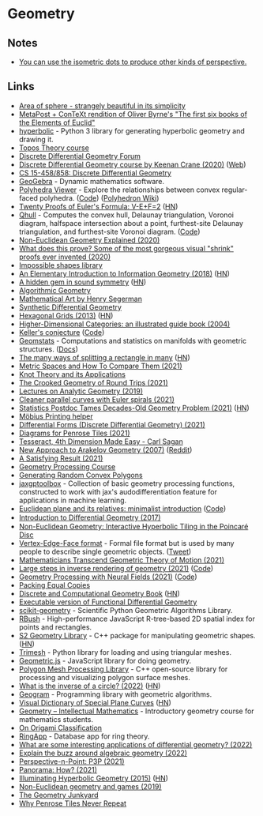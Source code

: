 # Geometry

## Notes

- [You can use the isometric dots to produce other kinds of perspective.](https://twitter.com/GnarledMonster/status/1376510536951664643)

## Links

- [Area of sphere - strangely beautiful in its simplicity](http://matematicascercanas.com/wp-content/uploads/2016/07/VarC3A1zsceruza.gif)
- [MetaPost + ConTeXt rendition of Oliver Byrne's "The first six books of the Elements of Euclid"](https://github.com/jemmybutton/byrne-euclid)
- [hyperbolic](https://github.com/cduck/hyperbolic) - Python 3 library for generating hyperbolic geometry and drawing it.
- [Topos Theory course](https://johncarlosbaez.wordpress.com/2020/01/05/topos-theory-part-1/)
- [Discrete Differential Geometry Forum](http://ddg.cs.columbia.edu/)
- [Discrete Differential Geometry course by Keenan Crane (2020)](https://www.youtube.com/playlist?list=PL9_jI1bdZmz0hIrNCMQW1YmZysAiIYSSS) ([Web](https://www.cs.cmu.edu/~kmcrane/Projects/DDG/))
- [CS 15-458/858: Discrete Differential Geometry](https://brickisland.net/DDGSpring2021/)
- [GeoGebra](https://www.geogebra.org/) - Dynamic mathematics software.
- [Polyhedra Viewer](https://polyhedra.tessera.li/) - Explore the relationships between convex regular-faced polyhedra. ([Code](https://github.com/tesseralis/polyhedra-viewer)) ([Polyhedron Wiki](https://en.wikipedia.org/wiki/Polyhedron))
- [Twenty Proofs of Euler's Formula: V-E+F=2](https://www.ics.uci.edu/~eppstein/junkyard/euler/) ([HN](https://news.ycombinator.com/item?id=23590642))
- [Qhull](http://www.qhull.org/) - Computes the convex hull, Delaunay triangulation, Voronoi diagram, halfspace intersection about a point, furthest-site Delaunay triangulation, and furthest-site Voronoi diagram. ([Code](https://github.com/qhull/qhull))
- [Non-Euclidean Geometry Explained (2020)](https://www.youtube.com/watch?v=zQo_S3yNa2w)
- [What does this prove? Some of the most gorgeous visual "shrink" proofs ever invented (2020)](https://www.youtube.com/watch?v=sDfzCIWpS7Q)
- [Impossible shapes library](https://im-possible.info/english/library/index.html)
- [An Elementary Introduction to Information Geometry (2018)](https://arxiv.org/abs/1808.08271) ([HN](https://news.ycombinator.com/item?id=24645530))
- [A hidden gem in sound symmetry](https://soundshader.github.io/hn/acf/index.html) ([HN](https://news.ycombinator.com/item?id=25037784))
- [Algorithmic Geometry](https://www.personal.kent.edu/~rmuhamma/Compgeometry/compgeom.html)
- [Mathematical Art by Henry Segerman](https://www.shapeways.com/shops/henryseg)
- [Synthetic Differential Geometry](https://ncatlab.org/nlab/show/synthetic+differential+geometry)
- [Hexagonal Grids (2013)](https://www.redblobgames.com/grids/hexagons/) ([HN](https://news.ycombinator.com/item?id=25340425))
- [Higher-Dimensional Categories: an illustrated guide book (2004)](http://eugeniacheng.com/wp-content/uploads/2017/02/cheng-lauda-guidebook.pdf)
- [Keller's conjecture](https://en.wikipedia.org/wiki/Keller%27s_conjecture) ([Code](https://github.com/marijnheule/Keller-encode))
- [Geomstats](https://github.com/geomstats/geomstats) - Computations and statistics on manifolds with geometric structures. ([Docs](https://geomstats.github.io/))
- [The many ways of splitting a rectangle in many](https://www.alfonsobeato.net/math/the-many-ways-of-splitting-a-rectangle-in-many/) ([HN](https://news.ycombinator.com/item?id=25633447))
- [Metric Spaces and How To Compare Them (2021)](https://bastian.rieck.me/blog/posts/2021/hausdorff/)
- [Knot Theory and its Applications](https://www.maths.ed.ac.uk/~v1ranick/papers/murasug3.pdf)
- [The Crooked Geometry of Round Trips (2021)](https://www.quantamagazine.org/the-crooked-geometry-of-round-trips-20210113/)
- [Lectures on Analytic Geometry (2019)](https://github.com/PeterScholze/Analytic/blob/main/Analytic.pdf)
- [Cleaner parallel curves with Euler spirals (2021)](https://raphlinus.github.io/curves/2021/02/19/parallel-curves.html)
- [Statistics Postdoc Tames Decades-Old Geometry Problem (2021)](https://www.quantamagazine.org/statistics-postdoc-tames-decades-old-geometry-problem-20210301/) ([HN](https://news.ycombinator.com/item?id=26314900))
- [Möbius Printing helper](https://shreevatsa.net/mobius-print/)
- [Differential Forms (Discrete Differential Geometry) (2021)](https://www.youtube.com/watch?v=4zicWglBfIE)
- [Diagrams for Penrose Tiles (2021)](https://readerunner.wordpress.com/2021/03/20/diagrams-for-penrose-tiles/)
- [Tesseract, 4th Dimension Made Easy - Carl Sagan](https://www.youtube.com/watch?v=N0WjV6MmCyM)
- [New Approach to Arakelov Geometry (2007)](https://arxiv.org/abs/0704.2030) ([Reddit](https://www.reddit.com/r/math/comments/ms2a7m/durov_new_approach_to_arakelov_geometry/))
- [A Satisfying Result (2021)](https://cacm.acm.org/magazines/2021/5/252165-a-satisfying-result/fulltext#.YIeLaVxXfk0.twitter)
- [Geometry Processing Course](https://github.com/alecjacobson/geometry-processing)
- [Generating Random Convex Polygons](https://cglab.ca/~sander/misc/ConvexGeneration/convex.html)
- [jaxgptoolbox](https://github.com/ml-for-gp/jaxgptoolbox) - Collection of basic geometry processing functions, constructed to work with jax's audodifferentiation feature for applications in machine learning.
- [Euclidean plane and its relatives: minimalist introduction](http://anton-petrunin.github.io/birkhoff/) ([Code](https://github.com/anton-petrunin/birkhoff))
- [Introduction to Diﬀerential Geometry (2017)](https://superadditive.com/notes/intro-to-differential-geometry/)
- [Non-Euclidean Geometry: Interactive Hyperbolic Tiling in the Poincaré Disc](http://www.malinc.se/noneuclidean/en/poincaretiling.php)
- [Vertex-Edge-Face format](http://paulbourke.net/dataformats/vef/) - Formal file format but is used by many people to describe single geometric objects. ([Tweet](https://twitter.com/mariuswatz/status/1464415708557758466))
- [Mathematicians Transcend Geometric Theory of Motion (2021)](https://www.quantamagazine.org/mathematicians-transcend-geometric-theory-of-motion-20211209/)
- [Large steps in inverse rendering of geometry (2021)](https://bnicolet.com/publications/Nicolet2021Large.html) ([Code](https://github.com/rgl-epfl/large-steps-pytorch))
- [Geometry Processing with Neural Fields (2021)](https://www.guandaoyang.com/NFGP/) ([Code](https://github.com/stevenygd/NFGP))
- [Packing Equal Copies](https://erich-friedman.github.io/packing/index.html)
- [Discrete and Computational Geometry Book](https://press.princeton.edu/books/hardcover/9780691145532/discrete-and-computational-geometry) ([HN](https://news.ycombinator.com/item?id=29550413))
- [Executable version of Functional Differential Geometry](https://github.com/sicmutils/fdg-book)
- [scikit-geometry](https://github.com/scikit-geometry/scikit-geometry) - Scientific Python Geometric Algorithms Library.
- [RBush](https://github.com/mourner/rbush) - High-performance JavaScript R-tree-based 2D spatial index for points and rectangles.
- [S2 Geometry Library](https://github.com/google/s2geometry) - C++ package for manipulating geometric shapes. ([HN](https://news.ycombinator.com/item?id=30661478))
- [Trimesh](https://github.com/mikedh/trimesh) - Python library for loading and using triangular meshes.
- [Geometric.js](https://github.com/HarryStevens/geometric) - JavaScript library for doing geometry.
- [Polygon Mesh Processing Library](https://github.com/pmp-library/pmp-library) - C++ open-source library for processing and visualizing polygon surface meshes.
- [What is the inverse of a circle? (2022)](https://mattferraro.dev/posts/inverse-of-a-circle) ([HN](https://news.ycombinator.com/item?id=30131926))
- [Geogram](https://github.com/BrunoLevy/geogram) - Programming library with geometric algorithms.
- [Visual Dictionary of Special Plane Curves](http://xahlee.info/SpecialPlaneCurves_dir/specialPlaneCurves.html) ([HN](https://news.ycombinator.com/item?id=30853624))
- [Geometry – Intellectual Mathematics](https://intellectualmathematics.com/geometry/) - Introductory geometry course for mathematics students.
- [On Origami Classification](https://origami.kosmulski.org/blog/2022-01-29-origami-classification-part-i)
- [RingApp](https://github.com/rschwiebert/RingApp) - Database app for ring theory.
- [What are some interesting applications of differential geometry? (2022)](https://www.reddit.com/r/math/comments/ugh4o7/what_are_some_interesting_applications_of/)
- [Explain the buzz around algebraic geometry (2022)](https://www.reddit.com/r/math/comments/uhuul2/can_anyone_explain_the_buzz_around_algebraic/)
- [Perspective-n-Point: P3P (2021)](https://jingnanshi.com/blog/pnp_minimal.html)
- [Panorama: How? (2021)](https://jingnanshi.com/blog/rotational_panorama.html)
- [Illuminating Hyperbolic Geometry (2015)](https://www.youtube.com/watch?v=eGEQ_UuQtYs) ([HN](https://news.ycombinator.com/item?id=33128972))
- [Non-Euclidean geometry and games (2019)](https://zenorogue.scribe.rip/non-euclidean-geometry-and-games-fb46989320d4)
- [The Geometry Junkyard](https://www.ics.uci.edu/~eppstein/junkyard/)
- [Why Penrose Tiles Never Repeat](https://www.youtube.com/watch?v=-eqdj63nEr4)
